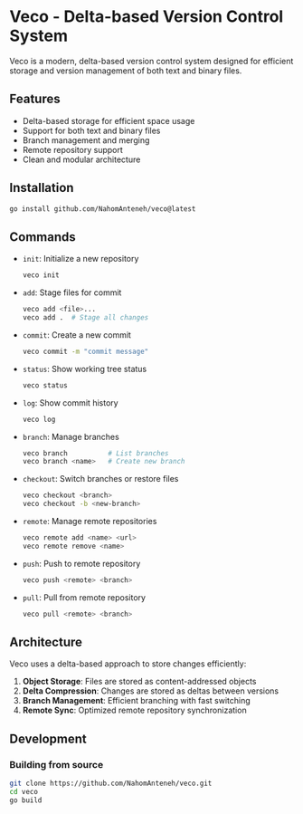 # Veco - Delta-based Version Control System

Veco is a modern, delta-based version control system designed for efficient storage and version management of both text and binary files.

## Features

- Delta-based storage for efficient space usage
- Support for both text and binary files
- Branch management and merging
- Remote repository support
- Clean and modular architecture

## Installation

```bash
go install github.com/NahomAnteneh/veco@latest
```

## Commands

- `init`: Initialize a new repository

  ```bash
  veco init
  ```

- `add`: Stage files for commit

  ```bash
  veco add <file>...
  veco add .  # Stage all changes
  ```

- `commit`: Create a new commit

  ```bash
  veco commit -m "commit message"
  ```

- `status`: Show working tree status

  ```bash
  veco status
  ```

- `log`: Show commit history

  ```bash
  veco log
  ```

- `branch`: Manage branches

  ```bash
  veco branch          # List branches
  veco branch <name>   # Create new branch
  ```

- `checkout`: Switch branches or restore files

  ```bash
  veco checkout <branch>
  veco checkout -b <new-branch>
  ```

- `remote`: Manage remote repositories

  ```bash
  veco remote add <name> <url>
  veco remote remove <name>
  ```

- `push`: Push to remote repository

  ```bash
  veco push <remote> <branch>
  ```

- `pull`: Pull from remote repository
  ```bash
  veco pull <remote> <branch>
  ```

## Architecture

Veco uses a delta-based approach to store changes efficiently:

1. **Object Storage**: Files are stored as content-addressed objects
2. **Delta Compression**: Changes are stored as deltas between versions
3. **Branch Management**: Efficient branching with fast switching
4. **Remote Sync**: Optimized remote repository synchronization

## Development

### Building from source

```bash
git clone https://github.com/NahomAnteneh/veco.git
cd veco
go build
```
